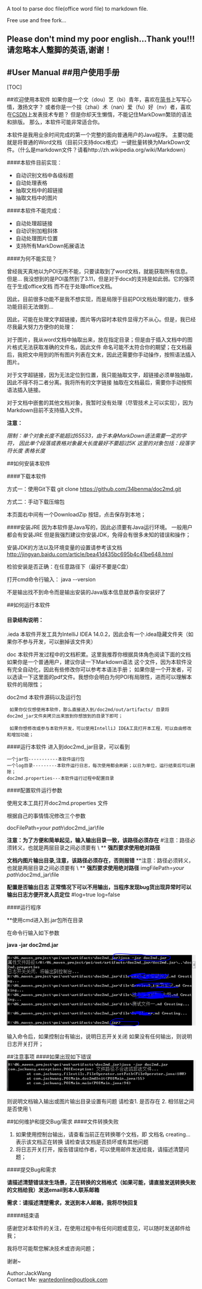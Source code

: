 A tool to parse doc file(office word file) to markdown file.

Free use and free fork...

Please don't mind my poor english...Thank you!!!<br />
请忽略本人蹩脚的英语,谢谢！
<br />
---
#User Manual
##用户使用手册
---

[TOC]

##欢迎使用本软件
如果你是一个文（dou）艺（bi）青年，喜欢在[简书](http://www.jianshu.com)上写写心情，激扬文字？
或者你是一个技（zhai）术（nan）爱（fu）好（nv）者，喜欢在[CSDN](http://blog.csdn.net/?ref=toolbar_logo)上发表技术专题？
但是你却天生懒惰，不能记住MarkDown繁琐的语法和排版。
那么，本软件可能非常适合你。
<br />

本软件是我用业余时间完成的第一个完整的面向普通用户的Java程序。
主要功能就是将普通的Word文档（目前只支持docx格式）一键批量转换为MarkDown文件。（什么是markdown文件？请看http://zh.wikipedia.org/wiki/Markdown）

####本软件目前实现：

+ 自动识别文档中各级标题
+ 自动处理表格
+ 抽取文档中的超链接
+ 抽取文档中的图片

####本软件不能完成：

+ 自动处理超链接
+ 自动识别加粗斜体
+ 自动处理图片位置
+ 支持所有MarkDown拓展语法

####为何不能实现？

曾经我天真地以为POI无所不能，只要读取到了word文档，就能获取所有信息。但是...
我没想到的是POI虽然到了3.11，但是对于docx的支持是如此弱。它的强项在于生成office文档
而不在于处理office文档。

因此，目前很多功能不是我不想实现，而是局限于目前POI文档处理的能力，很多功能目前无法做到...

因此，可能在处理文字超链接，图片等内容时本软件显得力不从心。但是，我已经尽我最大努力方便你的处理：

对于图片，我从word文档中抽取出来，放在指定目录；但是由于插入文档中的图片格式无法获取准确的文件名，因此文件
命名可能不太符合你的期望；在文档最后，我把文中用到的所有图片列表在文末，因此还需要你手动操作，按照语法插入图片。

对于文字超链接，因为无法定位到位置，我只能抽取文字，超链接必须单独抽取，因此不得不将二者分离。我将所有的文字链接
抽取在文档最后，需要你手动按照语法插入链接。

对于文档中嵌套的其他文档对象，我暂时没有处理（尽管技术上可以实现），因为Markdown目前不支持插入文件。

**注意：**

*限制：单个对象长度不能超过65533，由于本身MarkDown语法需要一定的字符，*
*因此单个段落或表格对象最大长度最好不要超过5K*
*这里的对象包括：段落字符长度 表格长度*


##如何安装本软件

####下载本软件

方式一：使用Git下载
git clone https://github.com/34benma/doc2md.git

方式二：手动下载压缩包

本页面右中间有一个DownloadZip 按钮，点击保存到本地；

####安装JRE
因为本软件是Java写的，因此必须要有Java运行环境。
一般用户都会有安装JRE
但是我强烈建议你安装JDK，免得会有很多未知的错误和操作；

安装JDK的方法以及环境变量的设置请参考该文档 http://jingyan.baidu.com/article/bea41d435bc695b4c41be648.html

检验安装是否正确：在任意路径下（最好不要是C盘）

打开cmd命令行输入： java --version 

不是输出找不到命令而是输出安装的Java版本信息就恭喜你安装好了

##如何运行本软件

#### 目录结构说明：

.ieda 本软件开发工具为IntelliJ IDEA 14.0.2，因此会有一个.idea隐藏文件夹（如果你不参与开发，可以删掉该文件夹）

doc  本软件开发过程中的文档积累。这里我推荐你根据具体角色阅读下面的文档
	如果你是一个普通用户，建议你读一下Markdown语法 这个文件，因为本软件没有完全自动化，因此有些修改你可以参考本语法手册；
	如果你是一个开发者，可以选读一下这里面的pdf文件。我想你会明白为何POI有局限性，进而可以理解本软件的局限性；

doc2md 本软件源码以及运行包
     
	 如果你仅仅想使用本软件，那么直接进入到/doc2md/out/artifacts/ 目录将doc2md_jar文件夹拷贝出来放到你想放到的目录下即可；
	 
	 如果你想修改或参与本软件开发，可以使用IntelliJ IDEA工具打开本工程，可以自由修改和增加功能；
	 
####运行本软件
    进入到doc2md_jar目录，可以看到
	
	一个jar包-----------本软件运行包
	一个log目录---------本软件运行日志，每次使用都会刷新；以日为单位，运行结束后可以删除；
	doc2md.properties---本软件运行过程中配置目录

####配置软件运行参数

使用文本工具打开doc2md.properties 文件

根据自己的事情情况修改三个参数

docFilePath=*your path*\\doc2md_jar\\file

**注意：为了方便和简单起见，输入输出目录一致，该路径必须存在**
#注意：路径必须转义，也就是两层目录之间必须要有 \\ ** 
**强烈要求使用绝对路径**

**文档内图片输出目录,注意，该路径必须存在，否则报错**
**注意：路径必须转义，也就是两层目录之间必须要有 \\  **
**强烈要求使用绝对路径**
imgFilePath=*your path*\\doc2md_jar\\file

**配置是否输出日志**
**正常情况下可以不用输出，当程序发现bug货出现异常时可以输出日志方便开发人员定位**
#log=true
log=false

####运行程序

**使用cmd进入到.jar包所在目录

在命令行输入如下参数

**java -jar doc2md.jar**

![Demo 1](/doc/demo1.png)

输入命令后，如果控制台有输出，说明日志开关关闭
如果没有任何输出，则说明日志开关打开；

##注意事项
####如果出现如下错误
![Error 1](/doc/path_error.png)

则说明文档输入输出或图片输出目录设置有问题
请检查1. 是否存在  2. 相邻层之间是否使用 \\

##如何维护和提交Bug/需求
####文件转换失败

1. 如果使用控制台输出，请查看当前正在转换哪个文档，即 文档名 creating... 表示该文档正在转换
请检查该文档是否损坏或有其他问题
2. 将日志开关打开，报告错误给作者，可以使用邮件发送给我，请描述清楚问题；

####提交Bug和需求

**请描述清楚错误发生场景，正在转换的文档格式（如果可能，请直接发送转换失败的文档给我）发送email到本人联系邮箱**

**需求：请描述清楚需求，发送到本人邮箱，我将尽快回复**


#####结束语

感谢您对本软件的关注，在使用过程中有任何问题或意见，可以随时发送邮件给我；

我将尽可能帮您解决技术或咨询问题；

谢谢~


Author:JackWang<br />
Contact Me: wantedonline@outlook.com
